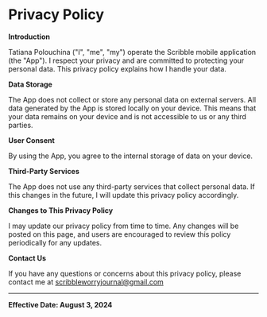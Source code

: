 # Privacy Policy

**Introduction**

Tatiana Polouchina ("I", "me", "my") operate the Scribble mobile application (the "App"). I respect your privacy and are committed to protecting your personal data. This privacy policy explains how I handle your data.

**Data Storage**

The App does not collect or store any personal data on external servers. All data generated by the App is stored locally on your device. This means that your data remains on your device and is not accessible to us or any third parties.

**User Consent**

By using the App, you agree to the internal storage of data on your device.

**Third-Party Services**

The App does not use any third-party services that collect personal data. If this changes in the future, I will update this privacy policy accordingly.

**Changes to This Privacy Policy**

I may update our privacy policy from time to time. Any changes will be posted on this page, and users are encouraged to review this policy periodically for any updates.

**Contact Us**

If you have any questions or concerns about this privacy policy, please contact me at scribbleworryjournal@gmail.com

---

**Effective Date: August 3, 2024**
